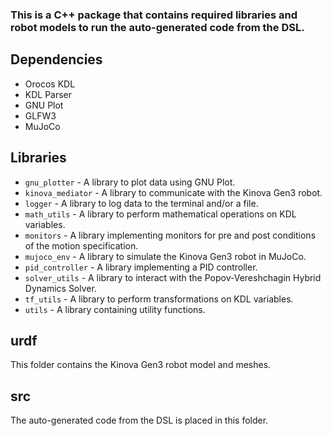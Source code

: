 ### This is a C++ package that contains required libraries and robot models to run the auto-generated code from the DSL.

## Dependencies
- Orocos KDL
- KDL Parser
- GNU Plot
- GLFW3
- MuJoCo

## Libraries
- `gnu_plotter` - A library to plot data using GNU Plot.
- `kinova_mediator` - A library to communicate with the Kinova Gen3 robot.
- `logger` - A library to log data to the terminal and/or a file.
- `math_utils` - A library to perform mathematical operations on KDL variables.
- `monitors` - A library implementing monitors for pre and post conditions of the motion specification.
- `mujoco_env` - A library to simulate the Kinova Gen3 robot in MuJoCo.
- `pid_controller` - A library implementing a PID controller.
- `solver_utils` - A library to interact with the Popov-Vereshchagin Hybrid Dynamics Solver.
- `tf_utils` - A library to perform transformations on KDL variables.
- `utils` - A library containing utility functions.

## urdf
This folder contains the Kinova Gen3 robot model and meshes.

## src
The auto-generated code from the DSL is placed in this folder.
